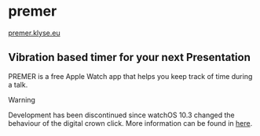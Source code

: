 # premer
[premer.klyse.eu](https://premer.klyse.eu)

## Vibration based timer for your next Presentation
PREMER is a free Apple Watch app that helps you keep track of time during a talk.

> [!WARNING]  
> Development has been discontinued since watchOS 10.3 changed the behaviour of the digital crown click. More information can be found in [here](https://developer.apple.com/design/human-interface-guidelines/digital-crown#Apple-Watch).